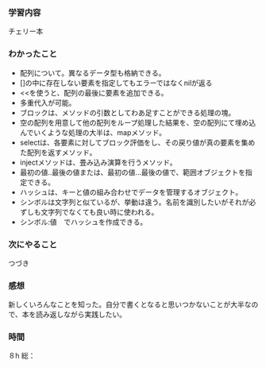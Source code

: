 ### 学習内容
チェリー本
### わかったこと
- 配列について。異なるデータ型も格納できる。
- []の中に存在しない要素を指定してもエラーではなくnilが返る
- <<を使うと、配列の最後に要素を追加できる。
- 多重代入が可能。
- ブロックは、メソッドの引数としてわあ足すことができる処理の塊。
- 空の配列を用意して他の配列をループ処理した結果を、空の配列にて埋め込んでいくような処理の大半は、mapメソッド。
- selectは、各要素に対してブロック評価をし、その戻り値が真の要素を集めた配列を返すメソッド。
- injectメソッドは、畳み込み演算を行うメソッド。
- 最初の値..最後の値または、最初の値...最後の値で、範囲オブジェクトを指定できる。
- ハッシュは、キーと値の組み合わせでデータを管理するオブジェクト。
- シンボルは文字列と似ているが、挙動は違う。名前を識別したいがそれが必ずしも文字列でなくても良い時に使われる。
- シンボル:値　でハッシュを作成できる。
### 次にやること
つづき
### 感想
新しくいろんなことを知った。自分で書くとなると思いつかないことが大半なので、本を読み返しながら実践したい。
### 時間
８h
総：

